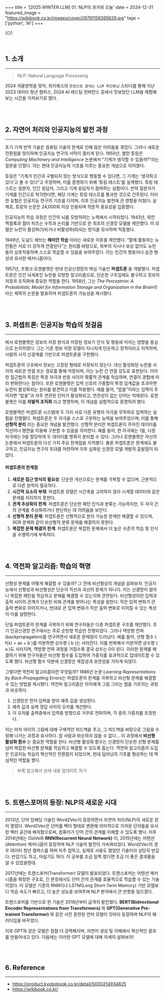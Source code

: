 +++
title = '[2025 WINTER LLM] 01. NLP의 과거와 오늘'
date = 2024-12-31
featured_image = "https://wikibook.co.kr/images/cover/l/9791158395629.jpg"
tags = ['python', 'AI']
+++

{{<series title="📚 /한권으로 끝내는 LLM 파인튜닝" series="2024winterLLM">}}

<br>

## 1. 소개
____

> NLP: Natural Language Processing

2024 겨울방학을 맞아, 위키북스의 `한권으로 끝내는 LLM 파인튜닝` 스터디를 통해 지난 2023 데이터 청년 캠퍼스, 2024 AI 레드팀 컨퍼런스 등에서 맛보았던 LLM을 체험해보는 시간을 가져보기로 했다.

<br>
<br>


## 2. 자연어 처리와 인공지능의 발전 과정
___
초기 기계 번역 기술은 컴퓨팅 기술의 한계로 인해 많은 어려움을 겪었다. 그러나 새로운 전환점을 맞이하며 인공지능 연구의 서막이 열리게 된다. 1950년, 앨런 튜링은 *Computing Machinery and Intelligence* 논문에서 “기계가 생각할 수 있을까?”라는 질문을 던졌다. 이는 현대 인공지능의 기초를 이루는 중요한 개념으로 이어졌다. 

튜링은 “기계가 인간과 구별되지 않는 방식으로 행동할 수 있다면, 그 기계는 ‘생각하고 있다’고 볼 수 있다”고 주장하며, 이를 증명하기 위해 ‘튜링 테스트’를 설계했다. 튜링 테스트는 질문자, 인간 응답자, 그리고 기계 응답자가 참여하는 실험이다. 만약 질문자가 기계를 인간으로 착각한다면, 해당 기계는 튜링 테스트를 통과한 것으로 간주된다. 이러한 실험은 인공지능 연구의 기초를 다지며, 이후 인공지능 발전에 큰 영향을 미쳤다. 실제로, 튜링의 논문은 24,000회 이상 인용되며 학문적 중요성을 입증했다.  

인공지능의 학습 과정은 인간의 뇌를 모방하려는 노력에서 시작되었다. 1943년, 워런 맥컬록과 월터 피츠는 수학과 논리를 기반으로 한 최초의 신경망 모델을 제안했다. 이 모델은 뉴런이 활성화(1)되거나 비활성화(0)되는 방식을 모사하며 작동했다. 

1949년, 도널드 헤브는 **헤비안 학습** 이라는 새로운 이론을 제안했다. “함께 활동하는 뉴런들은 서로 더 강하게 연결된다”는 원리를 바탕으로, 외부의 지시나 보상 없이도 뉴런들이 상호작용하며 스스로 학습할 수 있음을 보여주었다. 이는 인간의 행동이나 습관 형성과 유사한 메커니즘이다.  

1957년, 프랭크 로젠블랫은 현대 인공신경망의 핵심 기술인 **퍼셉트론** 을 개발했다. 퍼셉트론은 인간 뇌세포인 뉴런을 모방한 알고리즘으로, 단순한 구조임에도 불구하고 정보의 저장과 조직화에 중요한 역할을 한다. 1958년, 그는 *The Perceptron: A Probabilistic Model for Information Storage and Organization in the Brain*이라는 제목의 논문을 발표하며 퍼셉트론의 가능성을 제시했다.  

<br>
<br>

## 3. 퍼셉트론: 인공지능 학습의 첫걸음
___
<The Perceptron: A Probabilistic Model for Information Storage and Organization in the Brain>에서 로젠블랫은 정보의 저장 방식과 저장된 정보가 인식 및 행동에 미치는 영향을 중심으로 논의하였다. 그는 기존 정보 저장 모델이 지나치게 단순하고 정적이라고 지적하며, 사람의 시각 신경계를 기반으로 퍼셉트론을 구현했다.

퍼셉트론의 구조에서 정보는 고정된 형태로 저장되지 않는다. 대신 활성화된 뉴런들 사이의 새로운 연결 또는 경로를 통해 저장되며, 이는 뉴런 간 연결 강도로 표현된다. 이러한 접근법의 특징은 특정 자극과 반응 사이의 확률적 관계를 학습하며, 연결이 경험에 따라 변화한다는 점이다.  또한 로젠블랫은 입력 신호의 가중합이 특정 임계값을 초과하면 뉴런이 활성화되는 원리를 발견하고 이를 적용했다. 예를 들어, "밥을"이라는 입력이 주어지면 "밥을"과 자주 연관된 단어가 활성화되고, 연관성이 없는 단어는 억제된다. 로젠블랫은 이를 **자발적 조직화** 라고 명명하며, 이 개념을 실험적으로 증명하려 했다.

로젠블랙은 퍼셉트론 시스템에 두 가지 서로 다른 유형의 자극을 무작위로 입력하는 실험을 진행했다. 퍼셉트론은 두 자극을 스스로 구분하는 능력을 보여주었으며, 이를 통해 **선형적 분리** 라는 중요한 개념을 발견했다. 선형적 분리란 퍼셉트론이 주어진 데이터를 직선이나 평면을 이용해 구분할 수 있음을 의미한다. 예를 들어, 한 자극에는 1을, 다른 자극에는 0을 할당하여 두 데이터를 명확히 분리할 수 있다. 그러나 로젠블랫은 자신의 논문에서 퍼셉트론의 다섯 가지 주요 한계점을 지적했다. 물론 퍼셉트론은 한계에도 불구하고, 인공지능 연구의 토대를 마련하며 이후 심화된 신경망 모델 개발의 출발점이 되었다.

#### 퍼셉트론의 한계점
1. **새로운 접근 방식의 필요성**: 단순한 개선으로는 한계를 극복할 수 없으며, 근본적으로 다른 원칙이 필요하다.
2. **시간적 요소의 부재**: 퍼셉트론 모델은 시간축을 고려하지 않아 시계열 데이터와 같은 문제를 처리하지 못한다.
3. **관계 추상화의 한계**: 퍼셉트론은 단순한 패턴 인식과 분류는 가능하지만, 두 자극 간의 관계를 추상화하거나 판단하는 데 어려움을 보인다.
4. **선형적 분리 문제**: 퍼셉트론은 선형적으로 분리 가능한 문제만 해결할 수 있으며, XOR 문제와 같이 비선형적 분류 문제를 해결하지 못한다.
5. **복잡한 문제 해결의 한계**: 퍼셉트론은 복잡한 문제에서 더 높은 수준의 학습 및 인식을 수행하기에 부족하다.

<br>
<br>

## 4. 역전파 알고리즘: 학습의 혁명
___
선형성 문제를 어떻게 해결할 수 있을까? 그 전에 비선형성의 개념을 살펴보자. 인공지능에서 선형성과 비선형성은 단순히 직선과 곡선의 문제가 아니다. 이는 신경망이 얼마나 복잡한 패턴을 학습하고 문제를 해결할 수 있는지와 관련된다. 비선형성이란 입력과 출력 사이의 관계가 단순한 비례 관계를 벗어나는 특성을 말한다. 작은 입력 변화가 큰 출력 변화로 이어지거나, 반대로 큰 입력 변화가 작은 출력 변화로 이어질 수 있는 특성이 이를 설명한다.

단일 퍼셉트론의 한계를 극복하기 위해 연구자들은 다층 퍼셉트론 구조를 제안했다. 초기 인공신경망 연구에서는 주로 순방향 학습만 진행되었다. 그러나 역방향 전파(backpropagation)를 연구하면서 새로운 문제점이 드러났다. 예를 들어, 선형 함수 \( f(x) = ax + b \)를 미분하면 상수항 \( b \)는 사라진다. 이를 반복해서 미분하면 상수항 \( a \)도 사라지며, 역방향 전파 과정을 거칠수록 결국 상수는 0이 된다. 이러한 문제를 해결하기 위해 연구자들은 비선형 함수를 도입하여 가중치를 효과적으로 업데이트할 수 있도록 했다. 비선형 함수 덕분에 신경망은 복잡성과 유연성을 가지게 되었다.

그렇다면 역전파 알고리즘이란 무엇일까? 1986년 논문 *Learning Representations by Back-Propagating Errors*는 퍼셉트론의 한계를 극복하고 비선형 문제를 해결할 수 있는 방법을 제시했다. 역전파 알고리즘은 아이에게 그림 그리는 법을 가르치는 과정과 비슷하다. 

1. 신경망은 먼저 입력을 받아 예측 값을 생성한다.
2. 예측 값과 실제 정답 사이의 오차를 계산한다.
3. 이 오차를 출력층에서 입력층 방향으로 거꾸로 전파하며, 각 층의 가중치를 조정한다. 
   
이는 마치 아이의 그림에 대해 구체적인 피드백을 주고, 그 피드백을 바탕으로 그림을 수정해 나가는 과정과 유사하다. 참 사람과 비슷하지 않을 수 없다... 이 과정에서 **비선형 활성화 함수** 는 중요한 역할을 한다. 비선형 활성화 함수는 신경망이 단순한 선형 문제를 넘어 복잡한 비선형 문제를 학습하고 해결할 수 있도록 돕는다. 역전파 알고리즘의 도입은 인공지능 학습의 혁신적인 전환점이 되었으며, 현대 딥러닝의 기초를 형성하는 데 핵심적인 역할을 했다.

> 부록 참고해서 상세 내용 업데이트 하기

<br>
<br>

## 5. 트랜스포머의 등장: NLP의 새로운 시대
___
2013년, 단어 임베딩 기술인 Word2Vec이 등장하면서 자연어 처리(NLP)의 새로운 장이 열렸다. Word2Vec은 단어를 벡터 형태로 변환해 의미적으로 가까운 단어들을 유사한 벡터 공간에 배치함으로써, 컴퓨터가 단어 간의 관계를 이해할 수 있도록 했다. 이후 2014년에는 GloVe와 **RNN(Recurrent Neural Network)** 이, 2015년에는 어텐션(Attention) 메커니즘이 등장하며 NLP 기술의 발전이 가속화되었다. Word2Vec의 경우 데이터 청년 캠퍼스를 하며 자주 접하고, 실제로 사용도 했었던 기술이라 상당히 반갑다. 반갑기도 하고, 아쉽기도 하다. 이 공부를 조금 일찍 했다면 조금 더 좋은 결과물을 낼 수 있었을텐데.

2017년에는 트랜스포머(Transformer) 모델이 발표되었다. 트랜스포머는 어텐션 메커니즘을 확장한 구조로, 긴 문장에서도 단어 간의 관계를 효율적으로 학습할 수 있는 기술이었다. 이 모델은 기존의 RNN이나 LSTM(Long Short-Term Memory) 기반 모델보다 학습 속도가 빠르고, 더 높은 성능을 보여주며 NLP 분야에서 큰 반향을 일으켰다.

트랜스포머를 기반으로 한 기술은 2018년부터 급격히 발전했다. **BERT(Bidirectional Encoder Representations from Transformers)** 와 **GPT(Generative Pre-trained Transformer)** 와 같은 사전 훈련된 언어 모델이 잇따라 등장하며 NLP의 패러다임을 바꾸었다.

이후 GPT와 같은 모델은 점점 더 강력해지며, 자연어 생성 및 이해에서 혁신적인 결과를 만들어내고 있다. 다음에는 이러한 GPT 모델에 대해 자세히 살펴보자!

<br>
<br>

## 6. Reference
____
- https://product.kyobobook.co.kr/detail/S000214934825
- https://wikibook.co.kr/

<br>
<br>